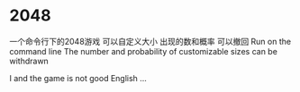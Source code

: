 # 2048
一个命令行下的2048游戏 
可以自定义大小 出现的数和概率 可以撤回
Run on the command line
The number and probability of customizable sizes can be withdrawn

I and the game is not good English ...

